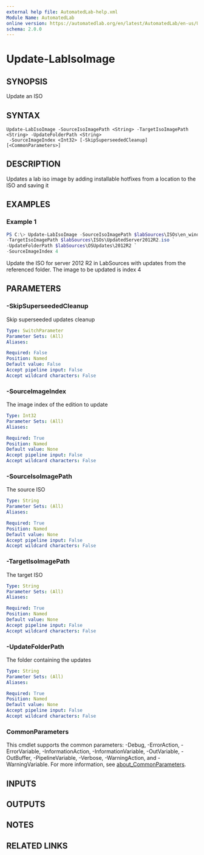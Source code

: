 ```yaml
---
external help file: AutomatedLab-help.xml
Module Name: AutomatedLab
online version: https://automatedlab.org/en/latest/AutomatedLab/en-us/Update-LabIsoImage
schema: 2.0.0
---
```


# Update-LabIsoImage

## SYNOPSIS
Update an ISO

## SYNTAX

```
Update-LabIsoImage -SourceIsoImagePath <String> -TargetIsoImagePath <String> -UpdateFolderPath <String>
 -SourceImageIndex <Int32> [-SkipSuperseededCleanup] [<CommonParameters>]
```

## DESCRIPTION
Updates a lab iso image by adding installable hotfixes from a location to the ISO and saving it

## EXAMPLES

### Example 1
```powershell
PS C:\> Update-LabIsoImage -SourceIsoImagePath $labSources\ISOs\en_windows_server_2012_r2_with_update_x64_dvd_4065220.iso `
-TargetIsoImagePath $labSources\ISOs\UpdatedServer2012R2.iso `
-UpdateFolderPath $labSources\OSUpdates\2012R2 `
-SourceImageIndex 4
```

Update the ISO for server 2012 R2 in LabSources with updates from
the referenced folder. The image to be updated is index 4

## PARAMETERS

### -SkipSuperseededCleanup
Skip superseeded updates cleanup

```yaml
Type: SwitchParameter
Parameter Sets: (All)
Aliases:

Required: False
Position: Named
Default value: False
Accept pipeline input: False
Accept wildcard characters: False
```

### -SourceImageIndex
The image index of the edition to update

```yaml
Type: Int32
Parameter Sets: (All)
Aliases:

Required: True
Position: Named
Default value: None
Accept pipeline input: False
Accept wildcard characters: False
```

### -SourceIsoImagePath
The source ISO

```yaml
Type: String
Parameter Sets: (All)
Aliases:

Required: True
Position: Named
Default value: None
Accept pipeline input: False
Accept wildcard characters: False
```

### -TargetIsoImagePath
The target ISO

```yaml
Type: String
Parameter Sets: (All)
Aliases:

Required: True
Position: Named
Default value: None
Accept pipeline input: False
Accept wildcard characters: False
```

### -UpdateFolderPath
The folder containing the updates

```yaml
Type: String
Parameter Sets: (All)
Aliases:

Required: True
Position: Named
Default value: None
Accept pipeline input: False
Accept wildcard characters: False
```

### CommonParameters
This cmdlet supports the common parameters: -Debug, -ErrorAction, -ErrorVariable, -InformationAction, -InformationVariable, -OutVariable, -OutBuffer, -PipelineVariable, -Verbose, -WarningAction, and -WarningVariable. For more information, see [about_CommonParameters](http://go.microsoft.com/fwlink/?LinkID=113216).

## INPUTS

## OUTPUTS

## NOTES

## RELATED LINKS

